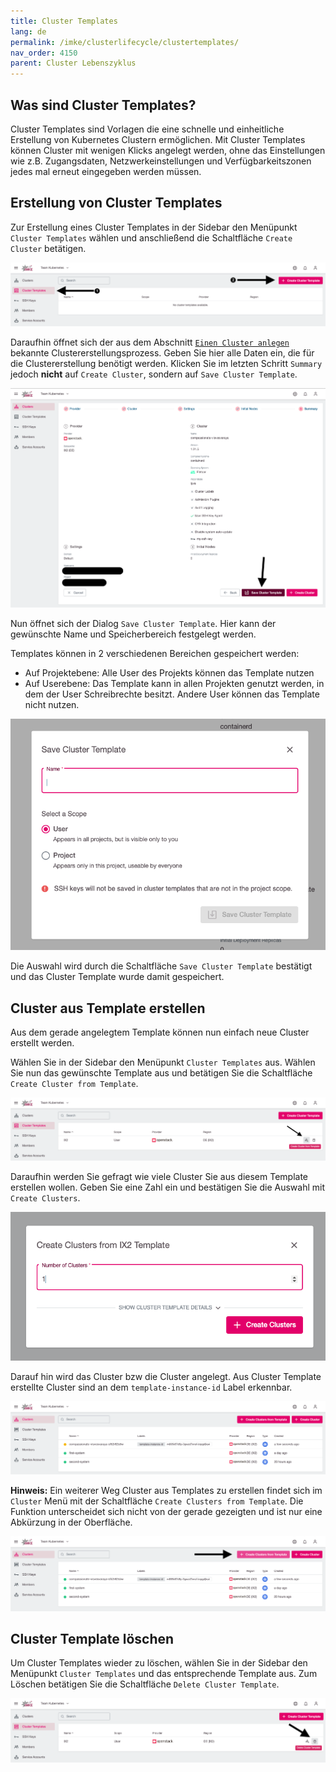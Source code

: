 ```yaml
---
title: Cluster Templates
lang: de
permalink: /imke/clusterlifecycle/clustertemplates/
nav_order: 4150
parent: Cluster Lebenszyklus
---
```


## Was sind Cluster Templates?

Cluster Templates sind Vorlagen die eine schnelle und einheitliche Erstellung von Kubernetes Clustern ermöglichen. Mit Cluster Templates können Cluster mit wenigen Klicks angelegt werden, ohne das Einstellungen wie z.B. Zugangsdaten, Netzwerkeinstellungen und Verfügbarkeitszonen jedes mal erneut eingegeben werden müssen.

## Erstellung von Cluster Templates

Zur Erstellung eines Cluster Templates in der Sidebar den Menüpunkt `Cluster Templates` wählen und anschließend die Schaltfläche `Create Cluster` betätigen.

![Empty Overview](template_overview_empty.png)

Daraufhin öffnet sich der aus dem Abschnitt [`Einen Cluster anlegen`](/imke/clusterlifecycle/creatingacluster/) bekannte Clustererstellungsprozess. Geben Sie hier alle Daten ein, die für die Clustererstellung benötigt werden. Klicken Sie im letzten Schritt `Summary` jedoch **nicht** auf `Create Cluster`, sondern auf `Save Cluster Template`.

![Save Cluster Template Button](template_save.png)

Nun öffnet sich der Dialog `Save Cluster Template`. Hier kann der gewünschte Name und Speicherbereich festgelegt werden.

Templates können in 2 verschiedenen Bereichen gespeichert werden:
* Auf Projektebene: Alle User des Projekts können das Template nutzen
* Auf Userebene: Das Template kann in allen Projekten genutzt werden, in dem der User Schreibrechte besitzt. Andere User können das Template nicht nutzen.

![Dialog Save Cluster Template](template_dialog_save.png)

Die Auswahl wird durch die Schaltfläche `Save Cluster Template` bestätigt und das Cluster Template wurde damit gespeichert.

## Cluster aus Template erstellen

Aus dem gerade angelegtem Template können nun einfach neue Cluster erstellt werden.

Wählen Sie in der Sidebar den Menüpunkt `Cluster Templates` aus. Wählen Sie nun das gewünschte Template aus und betätigen Sie die Schaltfläche `Create Cluster from Template`.

![Template Overview Create](template_overview_create.png)

Daraufhin werden Sie gefragt wie viele Cluster Sie aus diesem Template erstellen wollen. Geben Sie eine Zahl ein und bestätigen Sie die Auswahl mit `Create Clusters`.

![Template Dialog Create Cluster](template_dialog_create_cluster.png)

Darauf hin wird das Cluster bzw die Cluster angelegt. Aus Cluster Template erstellte Cluster sind an dem `template-instance-id` Label erkennbar.

![Cluster Overview New Cluster](cluster_overview_new_cluster.png)

**Hinweis:** Ein weiterer Weg Cluster aus Templates zu erstellen findet sich im `Cluster` Menü mit der Schaltfläche `Create Clusters from Template`. Die Funktion unterscheidet sich nicht von der gerade gezeigten und ist nur eine Abkürzung in der Oberfläche.

![cluster_overview_create_alternative](cluster_overview_create_alternative.png)

## Cluster Template löschen

Um Cluster Templates wieder zu löschen, wählen Sie in der Sidebar den Menüpunkt `Cluster Templates` und das entsprechende Template aus. Zum Löschen betätigen Sie die Schaltfläche `Delete Cluster Template`.

![Template Overview Delete](template_overview_delete.png)
